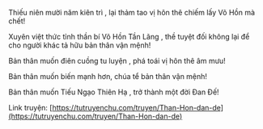 Thiếu niên mười năm kiên trì , lại thảm tao vị hôn thê chiếm lấy Võ Hồn mà chết!

Xuyên việt thức tỉnh thần bí Võ Hồn Tần Lãng , thề tuyệt đối không lại để cho người khác tả hữu bản thân vận mệnh!

Bản thân muốn điên cuồng tu luyện , phá toái vị hôn thê âm mưu!

Bản thân muốn biến mạnh hơn, chúa tể bản thân vận mệnh!

Bản thân muốn Tiếu Ngạo Thiên Hạ , trở thành một đời Đan Đế!

Link truyện:
[https://tutruyenchu.com/truyen/Than-Hon-dan-de](https://tutruyenchu.com/truyen/Than-Hon-dan-de)
